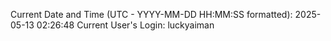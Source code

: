Current Date and Time (UTC - YYYY-MM-DD HH:MM:SS formatted): 2025-05-13 02:26:48
Current User's Login: luckyaiman
